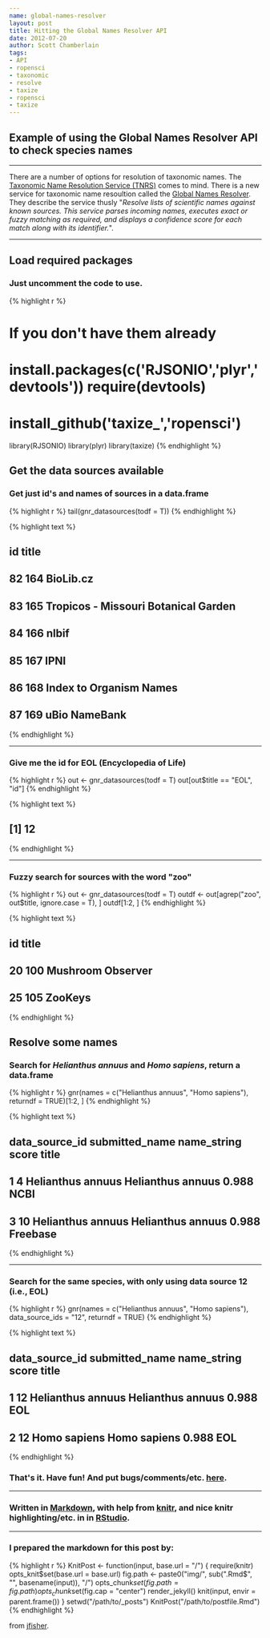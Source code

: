```yaml
--- 
name: global-names-resolver
layout: post
title: Hitting the Global Names Resolver API
date: 2012-07-20
author: Scott Chamberlain
tags: 
- API
- ropensci
- taxonomic
- resolve
- taxize
- ropensci
- taxize
---
```


## Example of using the Global Names Resolver API to check species names

*********

There are a number of options for resolution of taxonomic names. The [Taxonomic Name Resolution Service (TNRS)](http://tnrs.iplantcollaborative.org/) comes to mind. There is a new service for taxonomic name resoultion called the [Global Names Resolver](http://resolver.globalnames.org/). They describe the service thusly "_Resolve lists of scientific names against known sources. This service parses incoming names, executes exact or fuzzy matching as required, and displays a confidence score for each match along with its identifier._". 

*********

## Load required packages

### Just uncomment the code to use.


{% highlight r %}
# If you don't have them already
# install.packages(c('RJSONIO','plyr','devtools')) require(devtools)
# install_github('taxize_','ropensci')
library(RJSONIO)
library(plyr)
library(taxize)
{% endhighlight %}


## Get the data sources available

### Get just id's and names of sources in a data.frame

{% highlight r %}
tail(gnr_datasources(todf = T))
{% endhighlight %}



{% highlight text %}
##     id                                title
## 82 164                            BioLib.cz
## 83 165 Tropicos - Missouri Botanical Garden
## 84 166                                nlbif
## 85 167                                 IPNI
## 86 168              Index to Organism Names
## 87 169                        uBio NameBank
{% endhighlight %}


*********

### Give me the id for EOL (Encyclopedia of Life)

{% highlight r %}
out <- gnr_datasources(todf = T)
out[out$title == "EOL", "id"]
{% endhighlight %}



{% highlight text %}
## [1] 12
{% endhighlight %}


*********

### Fuzzy search for sources with the word "zoo"

{% highlight r %}
out <- gnr_datasources(todf = T)
outdf <- out[agrep("zoo", out$title, ignore.case = T), ]
outdf[1:2, ]
{% endhighlight %}



{% highlight text %}
##     id             title
## 20 100 Mushroom Observer
## 25 105           ZooKeys
{% endhighlight %}


## Resolve some names

### Search for _Helianthus annuus_ and _Homo sapiens_, return a data.frame

{% highlight r %}
gnr(names = c("Helianthus annuus", "Homo sapiens"), returndf = TRUE)[1:2, ]
{% endhighlight %}



{% highlight text %}
##   data_source_id    submitted_name       name_string score    title
## 1              4 Helianthus annuus Helianthus annuus 0.988     NCBI
## 3             10 Helianthus annuus Helianthus annuus 0.988 Freebase
{% endhighlight %}


*********

### Search for the same species, with only using data source 12 (i.e., EOL)

{% highlight r %}
gnr(names = c("Helianthus annuus", "Homo sapiens"), data_source_ids = "12", 
    returndf = TRUE)
{% endhighlight %}



{% highlight text %}
##   data_source_id    submitted_name       name_string score title
## 1             12 Helianthus annuus Helianthus annuus 0.988   EOL
## 2             12      Homo sapiens      Homo sapiens 0.988   EOL
{% endhighlight %}



### That's it. Have fun! And put bugs/comments/etc. [here](https://github.com/ropensci/taxize_/issues).

*********

### Written in [Markdown](http://daringfireball.net/projects/markdown/), with help from [knitr](http://yihui.name/knitr/), and nice knitr highlighting/etc. in in [RStudio](http://rstudio.org/).

*********

### I prepared the markdown for this post by:

{% highlight r %}
KnitPost <- function(input, base.url = "/") {
    require(knitr)
    opts_knit$set(base.url = base.url)
    fig.path <- paste0("img/", sub(".Rmd$", "", basename(input)), "/")
    opts_chunk$set(fig.path = fig.path)
    opts_chunk$set(fig.cap = "center")
    render_jekyll()
    knit(input, envir = parent.frame())
}
setwd("/path/to/_posts")
KnitPost("/path/to/postfile.Rmd")
{% endhighlight %}

from [jfisher](http://jfisher-usgs.github.com/r/2012/07/03/knitr-jekyll/).